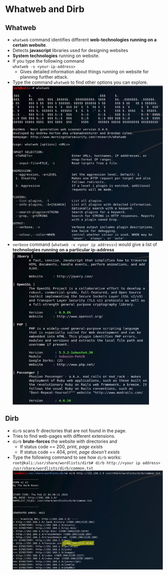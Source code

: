# Whatweb and Dirb

## Whatweb
* `whatweb` command identifies different **web-technologies running on a certain website**.
* Detects **javascript** libraries used for designing websites
* **System technologies** running on website.
* If you type the following command <br>
`whatweb -v <your-ip-address>`
  * Gives detailed information about things running on website for planning further attack.
* Type the command `whatweb` to find other options you can explore.
<img src="./images/BurpSuite/15.whatweb.png"></img>
* `verbose` command (`whatweb -v <your ip address>`) would give a list of **technologies running on a particular ip-address**<br>
<img src="./images/BurpSuite/16.verbose.png"></img>
  
  
## Dirb
  * `dirb` scans fr directories that are not found in the page.
  * Tries to find web-pages with different extensions.
  * `dirb` **brute-forces** the website with directories and
      * If status code == 200, print, *page exists*
      * If status code == 404, print, *page doesn't exists*
  * Type the following command to see how `dirb` works:<br>
    `root@kali:/usr/share/wordlists/dirb# dirb http://<your ip address> /usr/share/wordlists/dirb/common.txt`<br>
     <img src="./images/BurpSuite/17.dirb_command.png"></img>
  
